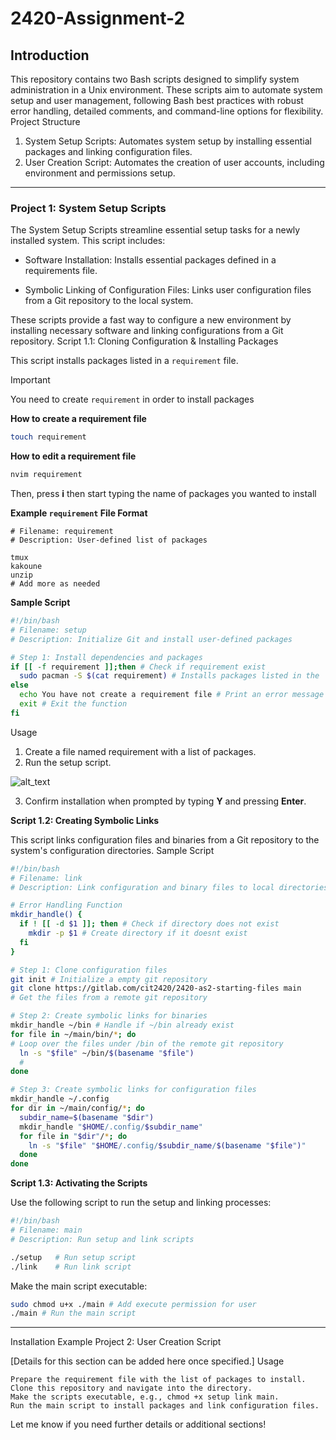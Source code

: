 # 2420-Assignment-2
## Introduction

This repository contains two Bash scripts designed to simplify system administration in a Unix environment. These scripts aim to automate system setup and user management, following Bash best practices with robust error handling, detailed comments, and command-line options for flexibility.
Project Structure

1. System Setup Scripts: Automates system setup by installing essential packages and linking configuration files.
2. User Creation Script: Automates the creation of user accounts, including environment and permissions setup.
---
### Project 1: System Setup Scripts

The System Setup Scripts streamline essential setup tasks for a newly installed system. This script includes:

* Software Installation: Installs essential packages defined in a requirements file.

* Symbolic Linking of Configuration Files: Links user configuration files from a Git repository to the local system.

These scripts provide a fast way to configure a new environment by installing necessary software and linking configurations from a Git repository.
Script 1.1: Cloning Configuration & Installing Packages

This script installs packages listed in a `requirement` file.

> [!IMPORTANT]
> You need to create `requirement` in order to install packages

**How to create a requirement file**
```bash
touch requirement
```
**How to edit a requirement file**
```bash
nvim requirement
```
Then, press **i** then start typing the name of packages you wanted to install

**Example `requirement` File Format**
```
# Filename: requirement
# Description: User-defined list of packages

tmux
kakoune
unzip
# Add more as needed
```


**Sample Script**
```bash
#!/bin/bash
# Filename: setup
# Description: Initialize Git and install user-defined packages

# Step 1: Install dependencies and packages
if [[ -f requirement ]];then # Check if requirement exist
  sudo pacman -S $(cat requirement) # Installs packages listed in the 'requirement' file
else
  echo You have not create a requirement file # Print an error message
  exit # Exit the function
fi
```
Usage

1. Create a file named requirement with a list of packages.
2. Run the setup script.

![alt_text](../assets/install.png)

3. Confirm installation when prompted by typing **Y** and pressing **Enter**.

**Script 1.2: Creating Symbolic Links**

This script links configuration files and binaries from a Git repository to the system's configuration directories.
Sample Script
```bash
#!/bin/bash
# Filename: link
# Description: Link configuration and binary files to local directories

# Error Handling Function
mkdir_handle() {
  if ! [[ -d $1 ]]; then # Check if directory does not exist
    mkdir -p $1 # Create directory if it doesnt exist
  fi
}

# Step 1: Clone configuration files
git init # Initialize a empty git repository
git clone https://gitlab.com/cit2420/2420-as2-starting-files main 
# Get the files from a remote git repository

# Step 2: Create symbolic links for binaries
mkdir_handle ~/bin # Handle if ~/bin already exist
for file in ~/main/bin/*; do 
# Loop over the files under /bin of the remote git repository
  ln -s "$file" ~/bin/$(basename "$file")
  #
done

# Step 3: Create symbolic links for configuration files
mkdir_handle ~/.config
for dir in ~/main/config/*; do
  subdir_name=$(basename "$dir")
  mkdir_handle "$HOME/.config/$subdir_name"
  for file in "$dir"/*; do
    ln -s "$file" "$HOME/.config/$subdir_name/$(basename "$file")"
  done
done
```
**Script 1.3: Activating the Scripts**

Use the following script to run the setup and linking processes:
```bash
#!/bin/bash
# Filename: main
# Description: Run setup and link scripts

./setup   # Run setup script
./link    # Run link script
```
Make the main script executable:

```bash
sudo chmod u+x ./main # Add execute permission for user
./main # Run the main script
```
---

Installation Example
Project 2: User Creation Script

[Details for this section can be added here once specified.]
Usage

    Prepare the requirement file with the list of packages to install.
    Clone this repository and navigate into the directory.
    Make the scripts executable, e.g., chmod +x setup link main.
    Run the main script to install packages and link configuration files.

Let me know if you need further details or additional sections!